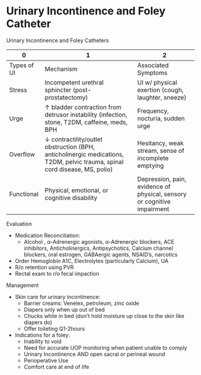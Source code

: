 # Urinary Incontinence and Foley Catheter
 
Urinary Incontinence and Foley Catheters

| 0           | 1                                                                                                                          | 2                                                                       |
|-------------|----------------------------------------------------------------------------------------------------------------------------|-------------------------------------------------------------------------|
| Types of UI | Mechanism                                                                                                                  | Associated Symptoms                                                     |
| Stress      | Incompetent urethral sphincter (post-prostatectomy)                                                                        | UI w/ physical exertion (cough, laughter, sneeze)                       |
| Urge        | ↑ bladder contraction from detrusor instability (infection, stone, T2DM, caffeine, meds, BPH                               | Frequency, nocturia, sudden urge                                        |
| Overflow    | ↓ contractility/outlet obstruction (BPH, anticholinergic medications, T2DM, pelvic trauma, spinal cord disease, MS, polio) | Hesitancy, weak stream, sense of incomplete emptying                    |
| Functional  | Physical, emotional, or cognitive disability                                                                               | Depression, pain, evidence of physical, sensory or cognitive impairment |

Evaluation

-   Medication Reconciliation:
    -   Alcohol
        , α-Adrenergic agonists, α-Adrenergic blockers, ACE inhibitors,
        Anticholinergics, Antipsychotics, Calcium channel blockers, oral
        estrogen, GABAergic agents, NSAID’s, narcotics
-   Order Hemoglobin A1C, Electrolytes (particularly Calcium), UA
-   R/o retention using PVR
-   Rectal exam to r/o fecal impaction

Management

-   Skin care for urinary incontinence:
    -   Barrier creams: Venelex, petroleum, zinc oxide
    -   Diapers only when up out of bed
    -   Chucks while in bed (don’t hold moisture up close to the skin
        like diapers do)
    -   Offer toileting Q1-2hours
-   Indications for a foley:
    -   Inability to void
    -   Need for accurate UOP monitoring when patient unable to comply
    -   Urinary Incontinence AND open sacral or perineal wound
    -   Perioperative Use
    -   Comfort care at end of life
